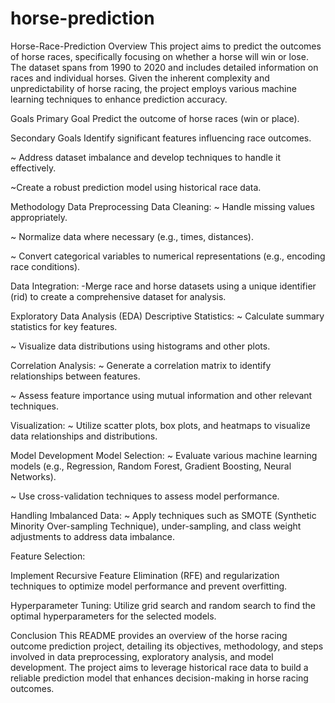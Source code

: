 # horse-prediction
Horse-Race-Prediction
Overview
This project aims to predict the outcomes of horse races, specifically focusing on whether a horse will win or lose. The dataset spans from 1990 to 2020 and includes detailed information on races and individual horses. Given the inherent complexity and unpredictability of horse racing, the project employs various machine learning techniques to enhance prediction accuracy.

Goals
Primary Goal
Predict the outcome of horse races (win or place).

Secondary Goals
Identify significant features influencing race outcomes.

~ Address dataset imbalance and develop techniques to handle it effectively.

~Create a robust prediction model using historical race data.

Methodology
Data Preprocessing
Data Cleaning:
~ Handle missing values appropriately.

~ Normalize data where necessary (e.g., times, distances).

~ Convert categorical variables to numerical representations (e.g., encoding race conditions).

Data Integration:
-Merge race and horse datasets using a unique identifier (rid) to create a comprehensive dataset for analysis.

Exploratory Data Analysis (EDA)
Descriptive Statistics:
~ Calculate summary statistics for key features.

~ Visualize data distributions using histograms and other plots.

Correlation Analysis:
~ Generate a correlation matrix to identify relationships between features.

~ Assess feature importance using mutual information and other relevant techniques.

Visualization:
~ Utilize scatter plots, box plots, and heatmaps to visualize data relationships and distributions.

Model Development Model Selection:
~ Evaluate various machine learning models (e.g., Regression, Random Forest, Gradient Boosting, Neural Networks).

~ Use cross-validation techniques to assess model performance.

Handling Imbalanced Data:
~ Apply techniques such as SMOTE (Synthetic Minority Over-sampling Technique), under-sampling, and class weight adjustments to address data imbalance.

Feature Selection:

Implement Recursive Feature Elimination (RFE) and regularization techniques to optimize model performance and prevent overfitting.

Hyperparameter Tuning:
Utilize grid search and random search to find the optimal hyperparameters for the selected models.

Conclusion
This README provides an overview of the horse racing outcome prediction project, detailing its objectives, methodology, and steps involved in data preprocessing, exploratory analysis, and model development. The project aims to leverage historical race data to build a reliable prediction model that enhances decision-making in horse racing outcomes.
